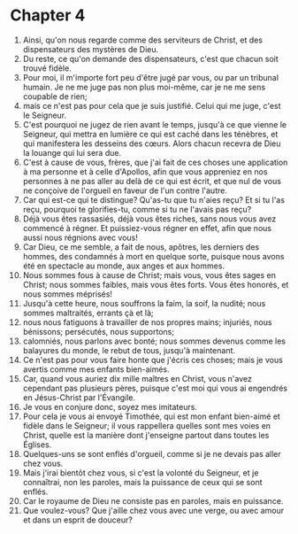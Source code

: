 # Chapter 4

1. Ainsi, qu'on nous regarde comme des serviteurs de Christ, et des dispensateurs des mystères de Dieu.
2. Du reste, ce qu'on demande des dispensateurs, c'est que chacun soit trouvé fidèle.
3. Pour moi, il m'importe fort peu d'être jugé par vous, ou par un tribunal humain. Je ne me juge pas non plus moi-même, car je ne me sens coupable de rien;
4. mais ce n'est pas pour cela que je suis justifié. Celui qui me juge, c'est le Seigneur.
5. C'est pourquoi ne jugez de rien avant le temps, jusqu'à ce que vienne le Seigneur, qui mettra en lumière ce qui est caché dans les ténèbres, et qui manifestera les desseins des cœurs. Alors chacun recevra de Dieu la louange qui lui sera due.
6. C'est à cause de vous, frères, que j'ai fait de ces choses une application à ma personne et à celle d'Apollos, afin que vous appreniez en nos personnes à ne pas aller au delà de ce qui est écrit, et que nul de vous ne conçoive de l'orgueil en faveur de l'un contre l'autre.
7. Car qui est-ce qui te distingue? Qu'as-tu que tu n'aies reçu? Et si tu l'as reçu, pourquoi te glorifies-tu, comme si tu ne l'avais pas reçu?
8. Déjà vous êtes rassasiés, déjà vous êtes riches, sans nous vous avez commencé à régner. Et puissiez-vous régner en effet, afin que nous aussi nous régnions avec vous!
9. Car Dieu, ce me semble, a fait de nous, apôtres, les derniers des hommes, des condamnés à mort en quelque sorte, puisque nous avons été en spectacle au monde, aux anges et aux hommes.
10. Nous sommes fous à cause de Christ; mais vous, vous êtes sages en Christ; nous sommes faibles, mais vous êtes forts. Vous êtes honorés, et nous sommes méprisés!
11. Jusqu'à cette heure, nous souffrons la faim, la soif, la nudité; nous sommes maltraités, errants çà et là;
12. nous nous fatiguons à travailler de nos propres mains; injuriés, nous bénissons; persécutés, nous supportons;
13. calomniés, nous parlons avec bonté; nous sommes devenus comme les balayures du monde, le rebut de tous, jusqu'à maintenant.
14. Ce n'est pas pour vous faire honte que j'écris ces choses; mais je vous avertis comme mes enfants bien-aimés.
15. Car, quand vous auriez dix mille maîtres en Christ, vous n'avez cependant pas plusieurs pères, puisque c'est moi qui vous ai engendrés en Jésus-Christ par l'Évangile.
16. Je vous en conjure donc, soyez mes imitateurs.
17. Pour cela je vous ai envoyé Timothée, qui est mon enfant bien-aimé et fidèle dans le Seigneur; il vous rappellera quelles sont mes voies en Christ, quelle est la manière dont j'enseigne partout dans toutes les Églises.
18. Quelques-uns se sont enflés d'orgueil, comme si je ne devais pas aller chez vous.
19. Mais j'irai bientôt chez vous, si c'est la volonté du Seigneur, et je connaîtrai, non les paroles, mais la puissance de ceux qui se sont enflés.
20. Car le royaume de Dieu ne consiste pas en paroles, mais en puissance.
21. Que voulez-vous? Que j'aille chez vous avec une verge, ou avec amour et dans un esprit de douceur?

